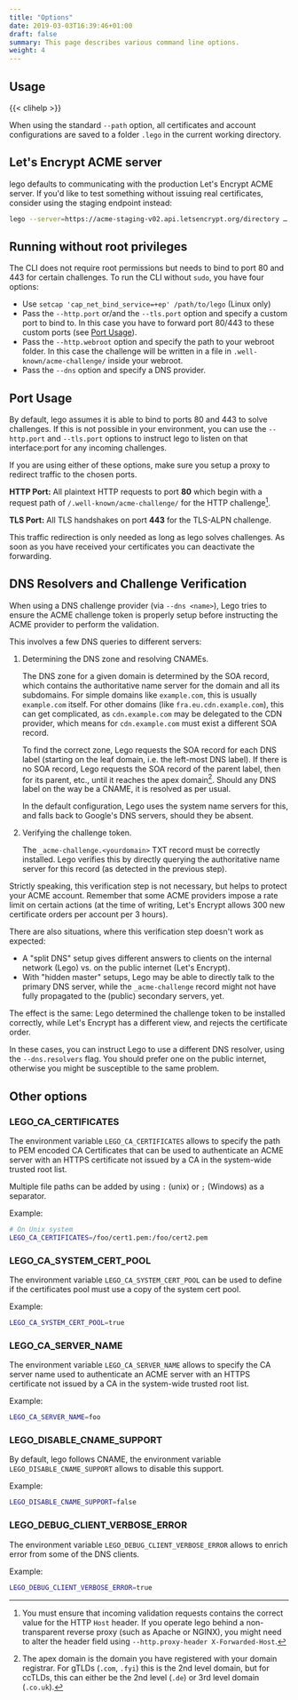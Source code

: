 ```yaml
---
title: "Options"
date: 2019-03-03T16:39:46+01:00
draft: false
summary: This page describes various command line options.
weight: 4
---
```


## Usage

{{< clihelp >}}

When using the standard `--path` option, all certificates and account configurations are saved to a folder `.lego` in the current working directory.


## Let's Encrypt ACME server

lego defaults to communicating with the production Let's Encrypt ACME server.
If you'd like to test something without issuing real certificates, consider using the staging endpoint instead:

```bash
lego --server=https://acme-staging-v02.api.letsencrypt.org/directory …
```

## Running without root privileges

The CLI does not require root permissions but needs to bind to port 80 and 443 for certain challenges.
To run the CLI without `sudo`, you have four options:

- Use `setcap 'cap_net_bind_service=+ep' /path/to/lego` (Linux only)
- Pass the `--http.port` or/and the `--tls.port` option and specify a custom port to bind to. In this case you have to forward port 80/443 to these custom ports (see [Port Usage](#port-usage)).
- Pass the `--http.webroot` option and specify the path to your webroot folder. In this case the challenge will be written in a file in `.well-known/acme-challenge/` inside your webroot.
- Pass the `--dns` option and specify a DNS provider.

## Port Usage

By default, lego assumes it is able to bind to ports 80 and 443 to solve challenges.
If this is not possible in your environment, you can use the `--http.port` and `--tls.port` options to instruct
lego to listen on that interface:port for any incoming challenges.

If you are using either of these options, make sure you setup a proxy to redirect traffic to the chosen ports.

**HTTP Port:** All plaintext HTTP requests to port **80** which begin with a request path of `/.well-known/acme-challenge/` for the HTTP challenge[^header].

**TLS Port:** All TLS handshakes on port **443** for the TLS-ALPN challenge.

This traffic redirection is only needed as long as lego solves challenges. As soon as you have received your certificates you can deactivate the forwarding.

[^header]: You must ensure that incoming validation requests contains the correct value for the HTTP `Host` header. If you operate lego behind a non-transparent reverse proxy (such as Apache or NGINX), you might need to alter the header field using `--http.proxy-header X-Forwarded-Host`.

## DNS Resolvers and Challenge Verification

When using a DNS challenge provider (via `--dns <name>`), Lego tries to ensure the ACME challenge token is properly setup before instructing the ACME provider to perform the validation.

This involves a few DNS queries to different servers:

1. Determining the DNS zone and resolving CNAMEs.

   The DNS zone for a given domain is determined by the SOA record, which contains the authoritative name server for the domain and all its subdomains.
   For simple domains like `example.com`, this is usually `example.com` itself.
   For other domains (like `fra.eu.cdn.example.com`), this can get complicated, as `cdn.example.com` may be delegated to the CDN provider, which means for `cdn.example.com` must exist a different SOA record.

   To find the correct zone, Lego requests the SOA record for each DNS label (starting on the leaf domain, i.e. the left-most DNS label).
   If there is no SOA record, Lego requests the SOA record of the parent label, then for its parent, etc., until it reaches the apex domain[^apex].
   Should any DNS label on the way be a CNAME, it is resolved as per usual.

   In the default configuration, Lego uses the system name servers for this, and falls back to Google's DNS servers, should they be absent.

2. Verifying the challenge token.

   The `_acme-challenge.<yourdomain>` TXT record must be correctly installed.
   Lego verifies this by directly querying the authoritative name server for this record (as detected in the previous step).

Strictly speaking, this verification step is not necessary, but helps to protect your ACME account.
Remember that some ACME providers impose a rate limit on certain actions (at the time of writing, Let's Encrypt allows 300 new certificate orders per account per 3 hours).

There are also situations, where this verification step doesn't work as expected:

- A "split DNS" setup gives different answers to clients on the internal network (Lego) vs. on the public internet (Let's Encrypt).
- With "hidden master" setups, Lego may be able to directly talk to the primary DNS server, while the `_acme-challenge` record might not have fully propagated to the (public) secondary servers, yet.

The effect is the same: Lego determined the challenge token to be installed correctly, while Let's Encrypt has a different view, and rejects the certificate order.

In these cases, you can instruct Lego to use a different DNS resolver, using the `--dns.resolvers` flag.
You should prefer one on the public internet, otherwise you might be susceptible to the same problem.

[^apex]: The apex domain is the domain you have registered with your domain registrar. For gTLDs (`.com`, `.fyi`) this is the 2nd level domain, but for ccTLDs, this can either be the 2nd level (`.de`) or 3rd level domain (`.co.uk`).

## Other options

### LEGO_CA_CERTIFICATES

The environment variable `LEGO_CA_CERTIFICATES` allows to specify the path to PEM encoded CA Certificates
that can be used to authenticate an ACME server with an HTTPS certificate not issued by a CA in the system-wide trusted root list.

Multiple file paths can be added by using `:` (unix) or `;` (Windows) as a separator.

Example:

```bash
# On Unix system
LEGO_CA_CERTIFICATES=/foo/cert1.pem:/foo/cert2.pem
```

### LEGO_CA_SYSTEM_CERT_POOL

The environment variable `LEGO_CA_SYSTEM_CERT_POOL` can be used to define if the certificates pool must use a copy of the system cert pool.

Example:

```bash
LEGO_CA_SYSTEM_CERT_POOL=true
```

### LEGO_CA_SERVER_NAME

The environment variable `LEGO_CA_SERVER_NAME` allows to specify the CA server name used to authenticate an ACME server
with an HTTPS certificate not issued by a CA in the system-wide trusted root list.

Example:

```bash
LEGO_CA_SERVER_NAME=foo
```

### LEGO_DISABLE_CNAME_SUPPORT

By default, lego follows CNAME, the environment variable `LEGO_DISABLE_CNAME_SUPPORT` allows to disable this support.

Example:

```bash
LEGO_DISABLE_CNAME_SUPPORT=false
```

### LEGO_DEBUG_CLIENT_VERBOSE_ERROR

The environment variable `LEGO_DEBUG_CLIENT_VERBOSE_ERROR` allows to enrich error from some of the DNS clients.

Example:

```bash
LEGO_DEBUG_CLIENT_VERBOSE_ERROR=true
```
